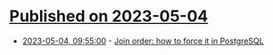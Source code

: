 # [Published on 2023-05-04](index.md)

* [2023-05-04, 09:55:00](https://lobste.rs/s/qawu63/join_order_how_force_it_postgresql) - [Join order: how to force it in PostgreSQL](https://www.cybertec-postgresql.com/en/forcing-a-join-order-in-postgresql/)
